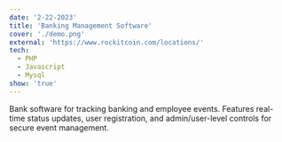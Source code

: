```yaml
---
date: '2-22-2023'
title: 'Banking Management Software'
cover: './demo.png'
external: 'https://www.rockitcoin.com/locations/'
tech:
  - PHP
  - Javascript
  - Mysql
show: 'true'
---
```


Bank software for tracking banking and employee events. Features real-time status updates, user registration, and admin/user-level controls for secure event management.
